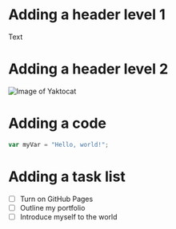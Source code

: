 # Adding a header level 1
Text
# Adding a header level 2
![Image of Yaktocat](https://octodex.github.com/images/yaktocat.png)
# Adding a code
``` javascript
var myVar = "Hello, world!";
```
# Adding a task list
- [ ] Turn on GitHub Pages
- [ ] Outline my portfolio
- [ ] Introduce myself to the world

